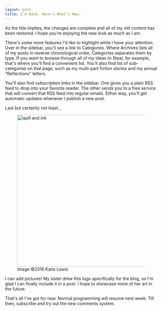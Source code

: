 ```yaml
---
layout: post
title: I'm Back. Here's What's New.
---
```


As the title implies, the changes are complete and all of my old content has been restored. I hope you're enjoying the new look as much as I am.

<!--excerpt-->

There's some more features I'd like to highlight while I have your attention. Over in the sidebar, you'll see a link to Categories. Where Archives lists all of my posts in reverse chronological order, Categories separates them by type. If you want to browse through all of my Ideas to Steal, for example, that's where you'll find a convenient list. You'll also find list of sub-categories on that page, such as my multi-part fiction stories and my annual "Reflections" letters.

You'll also find subscription links in the sidebar. One gives you a plain RSS feed to drop into your favorite reader. The other sends you to a free service that will convert that RSS feed into regular emails. Either way, you'll get automatic updates whenever I publish a new post.

Last but certainly not least...

<figure class="img-middle">
<img src="https://apprenticewordsmith.com/images/Sketches 6.png" alt="quill and ink" width="667" height="500"/>
<figcaption class="text-center">Image &copy;2016 Katie Lewis</figcaption>
</figure>

I can add pictures! My sister drew this logo specifically for the blog, so I'm glad I can finally include it in a post. I hope to showcase more of her art in the future.

That's all I've got for now. Normal programming will resume next week. Till then, subscribe and try out the new comments system.
